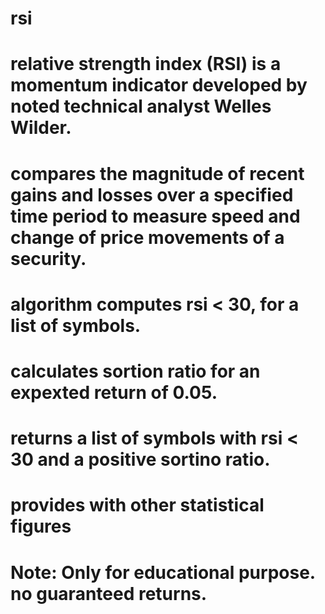 # rsi
# relative strength index (RSI) is a momentum indicator developed by noted technical analyst Welles Wilder.
# compares the magnitude of recent gains and losses over a specified time period to measure speed and change of price movements of a security.
# algorithm computes rsi < 30, for a list of symbols.
# calculates sortion ratio for an expexted return of 0.05.
# returns a list of symbols with rsi < 30 and a positive sortino ratio.
# provides with other statistical figures
# Note: Only for educational purpose. no guaranteed returns. 

